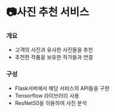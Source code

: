 # 📷사진 추천 서비스
### 개요
- 고객의 사진과 유사한 사진들을 추천
- 추천한 작품을 보유한 작가들과 연결

### 구성
- Flask서버에서 해당 서비스의 API들을 구현
- Tensorflow 라이브러리 사용
- ResNet50을 이용하여 사진 분석
